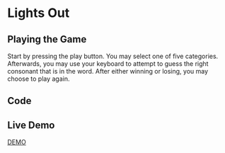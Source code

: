 # Lights Out

## Playing the Game
Start by pressing the play button. You may select one of five categories. Afterwards, you may use your keyboard to attempt to guess the right consonant that is in the word. After either winning or losing, you may choose to play again.

## Code



## Live Demo
[DEMO](http://codethejason.github.io/gcismallprojects2015/hangman/index.html)